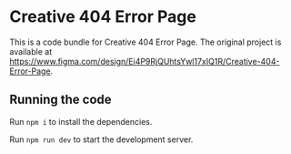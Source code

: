 
  # Creative 404 Error Page

  This is a code bundle for Creative 404 Error Page. The original project is available at https://www.figma.com/design/Ei4P9RjQUhtsYwl17xIQ1R/Creative-404-Error-Page.

  ## Running the code

  Run `npm i` to install the dependencies.

  Run `npm run dev` to start the development server.
  